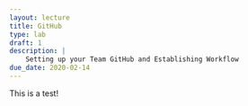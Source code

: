 ```yaml
---
layout: lecture
title: GitHub
type: lab
draft: 1
description: |
    Setting up your Team GitHub and Establishing Workflow
due_date: 2020-02-14
---
```


This is a test!